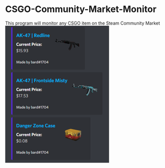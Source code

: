 # CSGO-Community-Market-Monitor
This program will monitor any CSGO item on the Steam Community Market
<img src="MarketPlaceMonitor.png">
